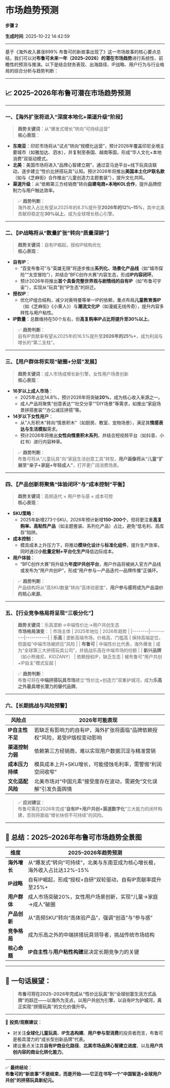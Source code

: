 # 市场趋势预测

**步骤 2**

**生成时间**: 2025-10-22 14:42:59

---

基于《海外收入暴涨899% 布鲁可的新故事出现了》这一市场故事的核心要点总结，我们可以对**布鲁可未来一年（2025–2026）的潜在市场趋势**进行系统性、前瞻性的预测与推演。以下是结合财务表现、出海路径、IP战略、用户行为与行业格局的综合分析与趋势判断：

---

## 📈 2025–2026年布鲁可潜在市场趋势预测

---

### 一、【海外扩张将进入“深度本地化+渠道升级”阶段】
> **趋势关键词**：从“爆发式增长”转向“可持续运营”  
> **核心表现**：
- **东南亚**：印尼市场将从“试点”转向“规模化运营”，预计2026年覆盖印尼全境主要城市（如雅加达、泗水），并复制至泰国、越南等国，形成“华人文化+本地消费”双驱动模式。
- **北美**：美国市场将进入“品牌心智建立期”，通过亚马逊平台+线下玩具店联动，逐步建立“性价比拼搭玩具”认知。预计2026年将推出**美国本土化IP联名款**（如与《芝麻街》合作推出“儿童创造力主题套装”），提升文化共鸣。
- **渠道升级**：从“依赖第三方经销商”转向**自建电商+本地KOL合作**，提升品牌控制力与用户触达效率。

> ✅ **趋势判断**：  
> 海外收入占比有望从2025年的8.3%提升至**2026年的12%–15%**，其中北美贡献将稳定在**30%以上**，成为全球增长核心引擎。

---

### 二、【IP战略将从“数量扩张”转向“质量深耕”】
> **趋势关键词**：自有IP崛起，授权IP结构优化  
> **核心表现**：
- **自有IP**：  
  - “百变布鲁可”与“英雄无限”将逐步推出**系列化、场景化产品线**（如“城市探险”“太空冒险”），并结合“BFC创作大赛”内容生态，形成**IP内容闭环**。
  - 预计2026年将推出**首个具备完整世界观与剧情线的自有IP**（如“布鲁可宇宙”），实现从“玩具”到“IP生态”的跃迁。
- **授权IP**：  
  - 优化IP组合结构，减少对奥特曼等单一IP的依赖，重点布局**儿童教育类IP**（如《芝麻街》《小黄人》）与**潮流文化IP**（如漫威无线传奇），提升内容多样性与用户粘性。
- **IP数量**：总数维持在50个左右，但**高复购率IP占比将提升至30%以上**。

> ✅ **趋势判断**：  
> 自有IP贡献率有望从2025年的16.5%提升至**2026年的25%+**，成为利润与增长的“第二支柱”。

---

### 三、【用户群体将实现“破圈+分层”发展】
> **趋势关键词**：成人市场成增长新引擎，女性用户场景创新  
> **核心表现**：
- **16岁以上成人市场**：  
  - 2025年占比14.8%，预计2026年将突破**20%**，成为核心收入来源之一。  
  - 成人产品将聚焦“创意表达”“社交分享”“DIY场景”等需求，如推出“家庭场景拼搭套装”“办公减压拼搭”等。
- **14岁以下女性用户**：  
  - 从“人形积木”转向“情景积木”（如厨房、教室、宠物场景），满足其**情感表达与生活模拟**需求。  
  - 预计2026年将推出**女性向情景积木系列**，并结合短视频平台（如抖音、小红书）进行内容种草。

> ✅ **趋势判断**：  
> 布鲁可将从“儿童玩具”向“家庭生活创意工具”转型，**用户画像将从“儿童”扩展至“亲子+家庭+年轻成人”**，打开更广阔消费场景。

---

### 四、【产品创新将聚焦“体验闭环”与“成本控制”平衡】
> **趋势关键词**：高频迭代 × 用户参与感 × 成本可控  
> **核心表现**：
- **SKU策略**：  
  - 2025年新增273个SKU，2026年预计新增**150–200个**，但将更注重**高复购率、高粘性产品**（如主题套装、系列化产品）占比，避免“低毛利、高库存”陷阱。
- **成本控制**：  
  - 模具成本上升压力下，将推动**模块化设计**与**标准化组件**，提升生产效率，同时通过**小批量定制+平台化生产**降低边际成本。
- **用户体验**：  
  - “BFC创作大赛”将升级为**年度IP共创平台**，用户作品将被纳入官方产品线或发布为“用户共创IP”，形成“用户参与—产品迭代—品牌传播”正循环。

> ✅ **趋势判断**：  
> 产品结构将从“高SKU数量”转向“高体验密度”，**用户参与感将成为产品溢价的核心来源**。

---

### 五、【行业竞争格局将呈现“三极分化”】
> **趋势关键词**：乐高垄断→中端性价比→用户共创生态  
> **市场格局演变**：
| 市场主体 | 2025年地位 | 2026年趋势 |
|--------|----------|-----------|
| **乐高** | 垄断高端市场，价格高、门槛高 | 保持高端定位，但面临“中端市场被挤压”风险 |
| **布鲁可** | 中端性价比代表，海外爆发 | 成为“全球第三大拼搭玩具公司”，并挑战乐高在中端市场的份额 |
| **新兴品牌**（如小熊维尼、KIDZANY） | 依赖授权IP，缺乏生态 | 被布鲁可“用户共创+IP自主”模式反超 |

> ✅ **趋势判断**：  
> 布鲁可将在**中端拼搭玩具市场**建立“性价比+创造力”双重护城河，成为**乐高之外最具增长潜力的替代品牌**。

---

### 六、【长期挑战与风险预警】
| 风险点 | 2026年可能表现 |
|-------|----------------|
| **IP自主性不足** | 若缺乏有影响力的自有IP，海外扩张将面临“品牌依赖授权”风险，易受IP版权变动影响 |
| **渠道控制力弱** | 依赖第三方经销商，难以实现用户数据沉淀与精准营销 |
| **成本压力持续** | 模具成本上升+SKU增长，可能侵蚀毛利率，需警惕“利润空间收窄” |
| **文化适配风险** | 北美市场对“中国元素”接受度存在波动，需避免“文化误解”引发负面舆情 |

> ✅ **应对建议**：  
> 布鲁可需在2026年完成“**自有IP+用户共创+渠道数字化**”三大能力的闭环构建，否则将面临“增长快但不可持续”的风险。

---

## 🎯 总结：2025–2026年布鲁可市场趋势全景图

| 维度 | 2025–2026年趋势预测 |
|------|---------------------|
| **海外增长** | 从“爆发式”转向“可持续”，北美与东南亚成为核心增长极，海外收入占比达12%–15% |
| **IP战略** | 自有IP崛起，形成“授权+自研”双轮驱动，自有IP贡献率提升至25%+ |
| **用户群体** | 成人市场突破20%，女性用户场景创新，实现“儿童→家庭→成人”破圈 |
| **产品创新** | 从“高频SKU”转向“高体验产品”，强调“创造”与“参与感” |
| **竞争格局** | 成为乐高之外的中端拼搭玩具领导者，挑战传统市场结构 |
| **核心命题** | **IP自主性**与**用户粘性构建**是决定长期竞争力的关键 |

---

## 🔮 一句话展望：
> **布鲁可将在2025–2026年完成从“性价比玩具”到“全球创意生活方式品牌”的跃迁——以海外为支点，以用户共创为引擎，以自有IP为护城河，真正实现“拼搭玩具”的文化价值升华。**

---

📌 **投资/观察建议**：  
- 对关注**全球化儿童玩具**、**IP生态构建**、**用户参与型消费**的投资者而言，布鲁可是极具潜力的“成长型创新品牌”代表。  
- 建议重点关注其**自有IP商业化路径**、**北美市场品牌心智建立进度**、以及**用户共创内容的商业化转化能力**。

--- 

✅ **最终结论**：  
**布鲁可的“新故事”不是结束，而是开始——它正在书写一个“中国智造+全球用户共创”的拼搭玩具新纪元。**
